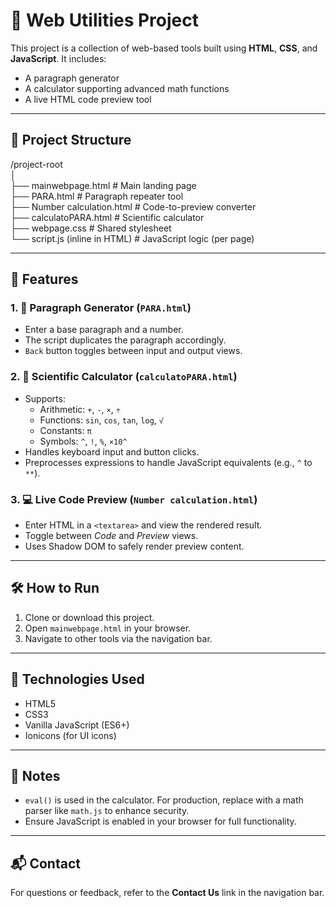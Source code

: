 # 📄 Web Utilities Project

This project is a collection of web-based tools built using **HTML**, **CSS**, and **JavaScript**. It includes:

- A paragraph generator
- A calculator supporting advanced math functions
- A live HTML code preview tool

---

## 🔗 Project Structure
/project-root  
│  
├── mainwebpage.html # Main landing page  
├── PARA.html # Paragraph repeater tool  
├── Number calculation.html # Code-to-preview converter  
├── calculatoPARA.html # Scientific calculator  
├── webpage.css # Shared stylesheet  
└── script.js (inline in HTML) # JavaScript logic (per page)  

---

## 🧰 Features

### 1. 📝 Paragraph Generator (`PARA.html`)
- Enter a base paragraph and a number.
- The script duplicates the paragraph accordingly.
- `Back` button toggles between input and output views.

### 2. 🧮 Scientific Calculator (`calculatoPARA.html`)
- Supports:
  - Arithmetic: `+`, `-`, `×`, `÷`
  - Functions: `sin`, `cos`, `tan`, `log`, `√`
  - Constants: `π`
  - Symbols: `^`, `!`, `%`, `×10^`
- Handles keyboard input and button clicks.
- Preprocesses expressions to handle JavaScript equivalents (e.g., `^` to `**`).

### 3. 💻 Live Code Preview (`Number calculation.html`)
- Enter HTML in a `<textarea>` and view the rendered result.
- Toggle between *Code* and *Preview* views.
- Uses Shadow DOM to safely render preview content.

---

## 🛠️ How to Run

1. Clone or download this project.
2. Open `mainwebpage.html` in your browser.
3. Navigate to other tools via the navigation bar.

---

## 🚀 Technologies Used

- HTML5
- CSS3
- Vanilla JavaScript (ES6+)
- Ionicons (for UI icons)

---

## 📌 Notes

- `eval()` is used in the calculator. For production, replace with a math parser like `math.js` to enhance security.
- Ensure JavaScript is enabled in your browser for full functionality.

---

## 📬 Contact

For questions or feedback, refer to the **Contact Us** link in the navigation bar.

